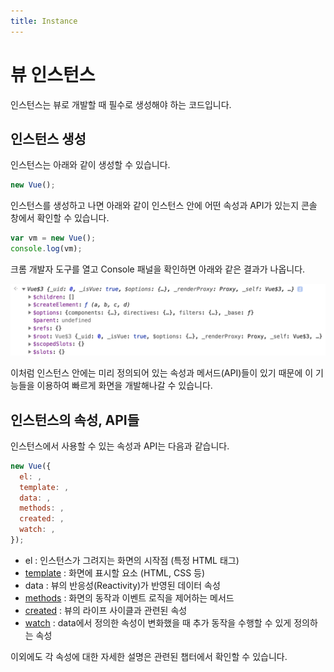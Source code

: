 ```yaml
---
title: Instance
---
```


# 뷰 인스턴스

인스턴스는 뷰로 개발할 때 필수로 생성해야 하는 코드입니다. 

## 인스턴스 생성

인스턴스는 아래와 같이 생성할 수 있습니다.

```js
new Vue();
```

인스턴스를 생성하고 나면 아래와 같이 인스턴스 안에 어떤 속성과 API가 있는지 콘솔 창에서 확인할 수 있습니다.

```js
var vm = new Vue();
console.log(vm);
```

크롬 개발자 도구를 열고 Console 패널을 확인하면 아래와 같은 결과가 나옵니다.

![콘솔에서 확인한 인스턴스 내용](../.vuepress/public/images/console-instance.png)

이처럼 인스턴스 안에는 미리 정의되어 있는 속성과 메서드(API)들이 있기 때문에 이 기능들을 이용하여 빠르게 화면을 개발해나갈 수 있습니다.

## 인스턴스의 속성, API들

인스턴스에서 사용할 수 있는 속성과 API는 다음과 같습니다.

```js
new Vue({
  el: ,
  template: ,
  data: ,
  methods: ,
  created: ,
  watch: ,
});
```

- el : 인스턴스가 그려지는 화면의 시작점 (특정 HTML 태그)
- [template](/vue/template.html) : 화면에 표시할 요소 (HTML, CSS 등)
- data : 뷰의 반응성(Reactivity)가 반영된 데이터 속성
- [methods](/syntax/methods.html) : 화면의 동작과 이벤트 로직을 제어하는 메서드
- [created](/vue/life-cycle.html) : 뷰의 라이프 사이클과 관련된 속성
- [watch](/syntax/watch.html) : data에서 정의한 속성이 변화했을 때 추가 동작을 수행할 수 있게 정의하는 속성

이외에도 각 속성에 대한 자세한 설명은 관련된 챕터에서 확인할 수 있습니다.
